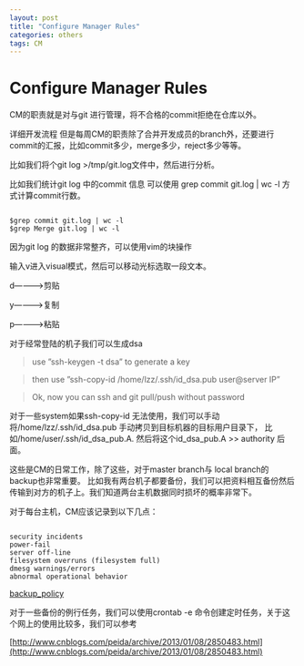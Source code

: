 ```yaml
---
layout: post
title: "Configure Manager Rules"
categories: others
tags: CM
---
```

Configure Manager Rules
========================
CM的职责就是对与git 进行管理，将不合格的commit拒绝在仓库以外。

详细开发流程
但是每周CM的职责除了合并开发成员的branch外，还要进行commit的汇报，比如commit多少，merge多少，reject多少等等。

比如我们将个git log >/tmp/git.log文件中，然后进行分析。

比如我们统计git log 中的commit 信息 可以使用 grep commit git.log | wc -l 方式计算commit行数。

<pre><code>
$grep commit git.log | wc -l
$grep Merge git.log | wc -l
</code></pre>

因为git log 的数据非常整齐，可以使用vim的块操作

输入v进入visual模式，然后可以移动光标选取一段文本。

d———->剪贴

y———->复制

p———->粘贴

对于经常登陆的机子我们可以生成dsa

> use ”ssh-keygen -t dsa” to generate a key

> then use ”ssh-copy-id /home/lzz/.ssh/id_dsa.pub user@server IP”

> Ok, now you can ssh and git pull/push without password

对于一些system如果ssh-copy-id 无法使用，我们可以手动将/home/lzz/.ssh/id_dsa.pub 手动拷贝到目标机器的目标用户目录下，
比如/home/user/.ssh/id_dsa_pub.A. 然后将这个id_dsa_pub.A >> authority 后面。

这些是CM的日常工作，除了这些，对于master branch与 local branch的backup也非常重要。
比如我有两台机子都要备份，我们可以把资料相互备份然后传输到对方的机子上。我们知道两台主机数据同时损坏的概率非常下。

对于每台主机，CM应该记录到以下几点：

<pre><code>
security incidents
power-fail
server off-line
filesystem overruns (filesystem full)
dmesg warnings/errors
abnormal operational behavior
</code></pre>

[backup_policy](/assets/resource/backup_policy.txt)

对于一些备份的例行任务，我们可以使用crontab -e 命令创建定时任务，关于这个网上的使用比较多，我们可以参考

[http://www.cnblogs.com/peida/archive/2013/01/08/2850483.html](http://www.cnblogs.com/peida/archive/2013/01/08/2850483.html)
